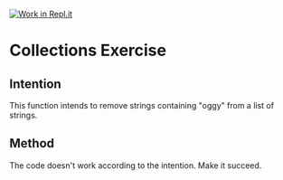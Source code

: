 [![Work in Repl.it](https://classroom.github.com/assets/work-in-replit-14baed9a392b3a25080506f3b7b6d57f295ec2978f6f33ec97e36a161684cbe9.svg)](https://classroom.github.com/online_ide?assignment_repo_id=2970333&assignment_repo_type=AssignmentRepo)

# Collections Exercise 

## Intention

This function intends to remove strings containing "oggy" from a list of strings.

## Method

The code doesn't work according to the intention. Make it succeed.

